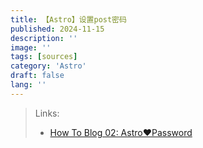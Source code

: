 ```yaml
---
title: 【Astro】设置post密码
published: 2024-11-15
description: ''
image: ''
tags: [sources]
category: 'Astro'
draft: false 
lang: ''
---
```

> Links:
> - [How To Blog 02: Astro❤️Password](https://blog.mmf.moe/post/blog-02-password/#%E5%AE%9A%E4%B9%89%E4%B8%80%E4%B8%AA%E5%AF%86%E7%A0%81)